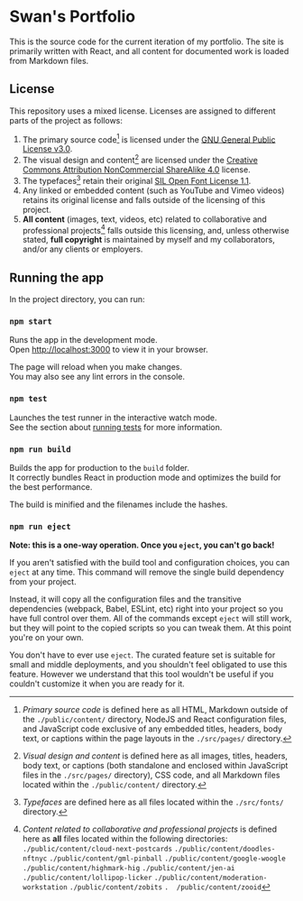 # Swan's Portfolio

This is the source code for the current iteration of my portfolio. The site is primarily written with React, and all content for documented work is loaded from Markdown files.

## License

This repository uses a mixed license. Licenses are assigned to different parts of the project as follows:

1. The primary source code[^1] is licensed under the [GNU General Public License v3.0](https://www.gnu.org/licenses/gpl-3.0.en.html).
2. The visual design and content[^2] are licensed under the [Creative Commons Attribution NonCommercial ShareAlike 4.0](https://creativecommons.org/licenses/by-nc-sa/4.0/) license.
3. The typefaces[^3] retain their original [SIL Open Font License 1.1](https://scripts.sil.org/cms/scripts/page.php?item_id=OFL_web).
4. Any linked or embedded content (such as YouTube and Vimeo videos) retains its original license and falls outside of the licensing of this project.
5. **All content** (images, text, videos, etc) related to collaborative and professional projects[^4] falls outside this licensing, and, unless otherwise stated, **full copyright** is maintained by myself and my collaborators, and/or any clients or employers.

[^1]: *Primary source code* is defined here as all HTML, Markdown outside of the `./public/content/` directory, NodeJS and React configuration files, and JavaScript code exclusive of any embedded titles, headers, body text, or captions within the page layouts in the `./src/pages/` directory.

[^2]: *Visual design and content* is defined here as all images, titles, headers, body text, or captions (both standalone and enclosed within JavaScript files in the `./src/pages/` directory), CSS code, and all Markdown files located within the `./public/content/` directory.

[^3]: *Typefaces* are defined here as all files located within the `./src/fonts/` directory.

[^4]: *Content related to collaborative and professional projects* is defined here as **all** files located within the following directories:
  `./public/content/cloud-next-postcards`
  `./public/content/doodles-nftnyc`
  `./public/content/gml-pinball`
  `./public/content/google-woogle`
  `./public/content/highmark-hig`
  `./public/content/jen-ai`
  `./public/content/lollipop-licker`
  `./public/content/moderation-workstation`
  `./public/content/zobits`
`.  /public/content/zooid`

## Running the app

In the project directory, you can run:

### `npm start`

Runs the app in the development mode.\
Open [http://localhost:3000](http://localhost:3000) to view it in your browser.

The page will reload when you make changes.\
You may also see any lint errors in the console.

### `npm test`

Launches the test runner in the interactive watch mode.\
See the section about [running tests](https://facebook.github.io/create-react-app/docs/running-tests) for more information.

### `npm run build`

Builds the app for production to the `build` folder.\
It correctly bundles React in production mode and optimizes the build for the best performance.

The build is minified and the filenames include the hashes.

### `npm run eject`

**Note: this is a one-way operation. Once you `eject`, you can't go back!**

If you aren't satisfied with the build tool and configuration choices, you can `eject` at any time. This command will remove the single build dependency from your project.

Instead, it will copy all the configuration files and the transitive dependencies (webpack, Babel, ESLint, etc) right into your project so you have full control over them. All of the commands except `eject` will still work, but they will point to the copied scripts so you can tweak them. At this point you're on your own.

You don't have to ever use `eject`. The curated feature set is suitable for small and middle deployments, and you shouldn't feel obligated to use this feature. However we understand that this tool wouldn't be useful if you couldn't customize it when you are ready for it.